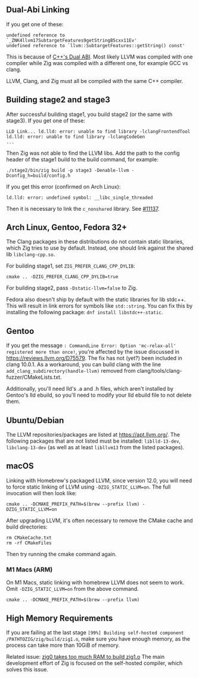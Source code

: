## Dual-Abi Linking

If you get one of these:

```
undefined reference to `_ZNK4llvm17SubtargetFeatures9getStringB5cxx11Ev'
undefined reference to `llvm::SubtargetFeatures::getString() const'
```

This is because of
[C++'s Dual ABI](https://gcc.gnu.org/onlinedocs/libstdc++/manual/using_dual_abi.html).
Most likely LLVM was compiled with one compiler while Zig was compiled with a
different one, for example GCC vs clang.

LLVM, Clang, and Zig must all be compiled with the same C++ compiler.

## Building stage2 and stage3

After successful building stage1, you build stage2 (or the same with stage3).
If you get one of these:

```
LLD Link... ld.lld: error: unable to find library -lclangFrontendTool
ld.lld: error: unable to find library -lclangCodeGen
...
```

Then Zig was not able to find the LLVM libs. Add the path to the config header of the stage1 build to the build command, for example:
```
./stage2/bin/zig build -p stage3 -Denable-llvm -Dconfig_h=build/config.h
```

If you get this error (confirmed on Arch Linux):

```
ld.lld: error: undefined symbol: __libc_single_threaded
```

Then it is necessary to link the `c_nonshared` library. See [#11137](/ziglang/zig/issues/11137).

## Arch Linux, Gentoo, Fedora 32+

The Clang packages in these distributions do not contain static libraries, which Zig tries to use by default.
Instead, one should link against the shared lib `libclang-cpp.so`.

For building stage1, set `ZIG_PREFER_CLANG_CPP_DYLIB`:

```
cmake .. -DZIG_PREFER_CLANG_CPP_DYLIB=true
```
For building stage2, pass `-Dstatic-llvm=false` to Zig.

Fedora also doesn't ship by default with the static libraries for lib stdc++. 
This will result in link errors for symbols like `std::string`.
You can fix this by installing the following package: `dnf install libstdc++-static`.

## Gentoo

If you get the message `: CommandLine Error: Option 'mc-relax-all' registered more than once!`, you're affected by the issue discussed in https://reviews.llvm.org/D75579. The fix has not (yet?) been included in clang 10.0.1. As a workaround, you can build clang with the line `add_clang_subdirectory(handle-llvm)` removed from clang/tools/clang-fuzzer/CMakeLists.txt.

Additionally, you'll need lld's .a and .h files, which aren't installed by Gentoo's lld ebuild, so you'll need to modify your lld ebuild file to not delete them.

## Ubuntu/Debian

The LLVM repositories/packages are listed at https://apt.llvm.org/. The following packages that are not listed must be installed: `liblld-13-dev`, `libclang-13-dev` (as well as at least `libllvm13` from the listed packages).

## macOS

Linking with Homebrew's packaged LLVM, since version 12.0, you will need to force static linking of LLVM using `-DZIG_STATIC_LLVM=on`. The full invocation will then look like:

```
cmake .. -DCMAKE_PREFIX_PATH=$(brew --prefix llvm) -DZIG_STATIC_LLVM=on
```

After upgrading LLVM, it's often necessary to remove the CMake cache and build directories:

```
rm CMakeCache.txt
rm -rf CMakeFiles
```

Then try running the cmake command again.

### M1 Macs (ARM)
On M1 Macs, static linking with homebrew LLVM does not seem to work. Omit `-DZIG_STATIC_LLVM=on` from the above command.

```
cmake .. -DCMAKE_PREFIX_PATH=$(brew --prefix llvm)
```

## High Memory Requirements

If you are failing at the last stage ```[99%] Building self-hosted component /PATHTOZIG/zig/build/zig1.o```, make sure you have enough memory, as the process can take more than 10GiB of memory.

Related issue: [zig0 takes too much RAM to build zig1.o](https://github.com/ziglang/zig/issues/6485)
The main development effort of Zig is focused on the self-hosted compiler, which solves this issue.
